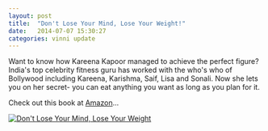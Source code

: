 ```yaml
---
layout: post
title:  "Don't Lose Your Mind, Lose Your Weight!"
date:   2014-07-07 15:30:27
categories: vinni update
---
```


Want to know how Kareena Kapoor managed to achieve the perfect figure? India's top celebrity fitness guru has worked with the who's who of Bollywood including Kareena, Karishma, Saif, Lisa and Sonali. Now she lets you on her secret- you can eat anything you want as long as you plan for it.

Check out this book at [Amazon][amazon-url]...

[![Don't Lose Your Mind, Lose Your Weight](/vinniblogsite/assets/HowToLoose.jpg)][amazon-url]

[amazon-url]: http://www.amazon.com/Dont-Lose-Your-Mind-Weight/dp/8184001053


